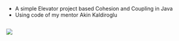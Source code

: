 - A simple Elevator project based Cohesion and Coupling in Java
- Using code of my mentor Akin Kaldiroglu

##
![](https://www.evolveelevator.com/images/Lift.gif)
